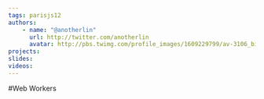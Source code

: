 ```yaml
---
tags: parisjs12
authors:
    - name: "@anotherlin"
      url: http://twitter.com/anotherlin
      avatar: http://pbs.twimg.com/profile_images/1609229799/av-3106_bigger.png
projects:
slides:
videos:
---
```

#Web Workers
